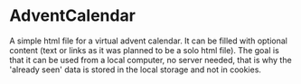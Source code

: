 # AdventCalendar
A simple html file for a virtual advent calendar. It can be filled with optional content (text or links as it was planned to be a solo html file).
The goal is that it can be used from a local computer, no server needed, that is why the 'already seen' data is stored 
in the local storage and not in cookies.

